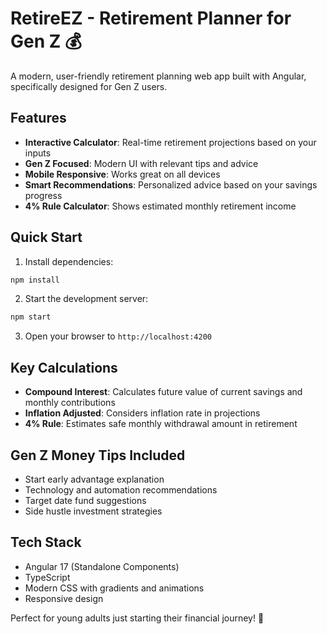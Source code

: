# RetireEZ - Retirement Planner for Gen Z 💰

A modern, user-friendly retirement planning web app built with Angular, specifically designed for Gen Z users.

## Features

- **Interactive Calculator**: Real-time retirement projections based on your inputs
- **Gen Z Focused**: Modern UI with relevant tips and advice
- **Mobile Responsive**: Works great on all devices
- **Smart Recommendations**: Personalized advice based on your savings progress
- **4% Rule Calculator**: Shows estimated monthly retirement income

## Quick Start

1. Install dependencies:
```bash
npm install
```

2. Start the development server:
```bash
npm start
```

3. Open your browser to `http://localhost:4200`

## Key Calculations

- **Compound Interest**: Calculates future value of current savings and monthly contributions
- **Inflation Adjusted**: Considers inflation rate in projections
- **4% Rule**: Estimates safe monthly withdrawal amount in retirement

## Gen Z Money Tips Included

- Start early advantage explanation
- Technology and automation recommendations
- Target date fund suggestions
- Side hustle investment strategies

## Tech Stack

- Angular 17 (Standalone Components)
- TypeScript
- Modern CSS with gradients and animations
- Responsive design

Perfect for young adults just starting their financial journey! 🚀